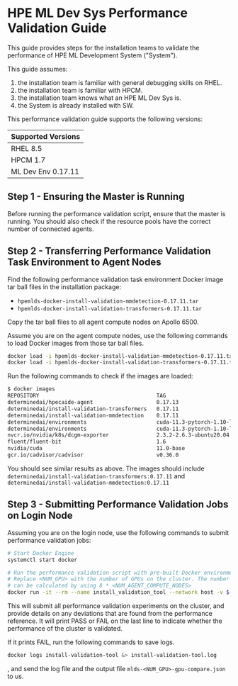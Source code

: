 # HPE ML Dev Sys Performance Validation Guide

This guide provides steps for the installation teams to validate the performance of HPE ML Development System ("System").

This guide assumes:

1. the installation team is familiar with general debugging skills on RHEL.
2. the installation team is familiar with HPCM.
3. the installation team knows what an HPE ML Dev Sys is.
4. the System is already installed with SW.

This performance validation guide supports the following versions:

| Supported Versions |
|--------------------|
| RHEL 8.5           |
| HPCM 1.7           |
| ML Dev Env 0.17.11 |

## Step 1 - Ensuring the Master is Running

Before running the performance validation script, ensure that the master is running. You should also check if the resource pools have the correct number of connected agents.

## Step 2 - Transferring Performance Validation Task Environment to Agent Nodes 

Find the following performance validation task environment Docker image tar ball files in the installation package:

- `hpemlds-docker-install-validation-mmdetection-0.17.11.tar`
- `hpemlds-docker-install-validation-transformers-0.17.11.tar`

Copy the tar ball files to all agent compute nodes on Apollo 6500.

Assume you are on the agent compute nodes, use the following commands to load Docker images from those tar ball files.

```bash
docker load -i hpemlds-docker-install-validation-mmdetection-0.17.11.tar
docker load -i hpemlds-docker-install-validation-transformers-0.17.11.tar
```

Run the following commands to check if the images are loaded:

```bash
$ docker images
REPOSITORY                                     TAG                                                       IMAGE ID            CREATED             SIZE
determinedai/hpecaide-agent                    0.17.13                                                   4afe089f8dcf        2 days ago          98.6MB
determinedai/install-validation-transformers   0.17.11                                                   6739bbb639d1        2 weeks ago         24.8GB
determinedai/install-validation-mmdetection    0.17.11                                                   df9f8d07aae3        2 weeks ago         25.1GB
determinedai/environments                      cuda-11.3-pytorch-1.10-lightning-1.5-tf-2.8-gpu-0.17.12   2647c83f896e        3 weeks ago         15.9GB
determinedai/environments                      cuda-11.3-pytorch-1.10-lightning-1.5-tf-2.8-gpu-83dbcaa   2647c83f896e        3 weeks ago         15.9GB
nvcr.io/nvidia/k8s/dcgm-exporter               2.3.2-2.6.3-ubuntu20.04                                   009d8c29385c        2 months ago        570MB
fluent/fluent-bit                              1.6                                                       672c60a7ab2a        15 months ago       78.3MB
nvidia/cuda                                    11.0-base                                                 2ec708416bb8        20 months ago       122MB
gcr.io/cadvisor/cadvisor                       v0.36.0                                                   7414b6ed960c        22 months ago       184MB
```

You should see similar results as above. The images should include `determinedai/install-validation-transformers:0.17.11` and `determinedai/install-validation-mmdetection:0.17.11`

## Step 3 - Submitting Performance Validation Jobs on Login Node

Assuming you are on the login node, use the following commands to submit performance validation jobs:

```bash
# Start Docker Engine
systemctl start docker

# Run the performance validation script with pre-built Docker environments.
# Replace <NUM_GPU> with the number of GPUs on the cluster. The number of GPUs
# can be calculated by using 8 * <NUM_AGENT_COMPUTE_NODES>
docker run -it --rm --name install_validation_tool --network host -v $(pwd):/install_validation_tool/pwd determinedai/install-validation-tool:0.17.11 compare --reference /install_validation_tool/pwd/mlds-<NUM_GPU>-gpu-reference.json --output /install_validation_tool/pwd/mlds-<NUM_GPU>-gpu-compare.json --num-gpus <NUM_GPU> --data-dir /tmp --docker-registry determinedai
```

This will submit all performance validation experiments on the cluster, and provide details on any deviations that are found from the performance reference. It will print PASS or FAIL on the last line to indicate whether the performance of the cluster is validated. 

If it prints FAIL, run the following commands to save logs.

```bash
docker logs install-validation-tool &> install-validation-tool.log
```

, and send the log file and the output file `mlds-<NUM_GPU>-gpu-compare.json` to us.
